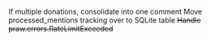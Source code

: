 If multiple donations, consolidate into one comment
Move processed_mentions tracking over to SQLite table
~~Handle praw.errors.RateLimitExceeded~~